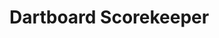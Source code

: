 # Dartboard Scorekeeper

<!-- /*
Endgame rules:
1. Has to end on exactly 0 - done
2. If the current throw puts the score below zero, all the throws in current turn get reversed.
3. The last throw has to be a double or a bullseye

To do:
1. Testing
2. Functionality for missed throws DONE
3. Functionality for 0 scores (the black part) DONE
4. Styling:
    a. SVG not to exceed viewpot hight. DONE
    b. Score to be displayed in the middle DONE
    c. Turns list to be displayed to the side BAILED
    d. LCD font for score + turns list
    e. Missed button- large (width of board?) and in the middle
    f. Background (billiard green? Wallpaper design?)
5. Spacebar shortcut for missed throws.
6. Docs
7. Deploy
*/ -->
